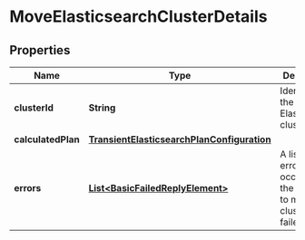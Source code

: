 # MoveElasticsearchClusterDetails

## Properties
Name | Type | Description | Notes
------------ | ------------- | ------------- | -------------
**clusterId** | **String** | Identifier for the Elasticsearch cluster. | 
**calculatedPlan** | [**TransientElasticsearchPlanConfiguration**](TransientElasticsearchPlanConfiguration.md) |  |  [optional]
**errors** | [**List&lt;BasicFailedReplyElement&gt;**](BasicFailedReplyElement.md) | A list of errors that occurred if the attempt to move the cluster failed. |  [optional]
